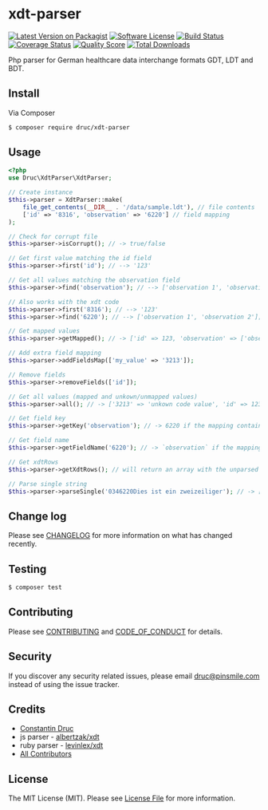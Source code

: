 # xdt-parser

[![Latest Version on Packagist][ico-version]][link-packagist]
[![Software License][ico-license]](LICENSE.md)
[![Build Status][ico-travis]][link-travis]
[![Coverage Status][ico-scrutinizer]][link-scrutinizer]
[![Quality Score][ico-code-quality]][link-code-quality]
[![Total Downloads][ico-downloads]][link-downloads]

Php parser for German healthcare data interchange formats GDT, LDT and BDT.

## Install

Via Composer

``` bash
$ composer require druc/xdt-parser
```

## Usage


```php
<?php
use Druc\XdtParser\XdtParser;

// Create instance
$this->parser = XdtParser::make(
    file_get_contents(__DIR__ . '/data/sample.ldt'), // file contents 
    ['id' => '8316', 'observation' => '6220'] // field mapping
);

// Check for corrupt file
$this->parser->isCorrupt(); // -> true/false

// Get first value matching the id field
$this->parser->first('id'); // --> '123'

// Get all values matching the observation field
$this->parser->find('observation'); // --> ['observation 1', 'observation 2'];

// Also works with the xdt code
$this->parser->first('8316'); // --> '123'
$this->parser->find('6220'); // --> ['observation 1', 'observation 2'];

// Get mapped values
$this->parser->getMapped(); // -> ['id' => 123, 'observation' => ['observation 1', 'observation 2']];

// Add extra field mapping
$this->parser->addFieldsMap(['my_value' => '3213']);

// Remove fields
$this->parser->removeFields(['id']);

// Get all values (mapped and unkown/unmapped values)
$this->parser->all(); // -> ['3213' => 'unkown code value', 'id' => 123, 'observation' => ['observation 1', 'observation 2']];

// Get field key
$this->parser->getKey('observation'); // -> 6220 if the mapping contains 'observation' => '6220'

// Get field name
$this->parser->getFieldName('6220'); // -> `observation` if the mapping contains 'observation' => '6220'

// Get xdtRows
$this->parser->getXdtRows(); // will return an array with the unparsed rows of your content: ['0346220Dies ist ein zweizeiliger', '0143102Frank']

// Parse single string
$this->parser->parseSingle('0346220Dies ist ein zweizeiliger'); // -> ['length' => 32, field = '6220', 'value' => 'Dies ist ein zweizeiliger'];
```

## Change log

Please see [CHANGELOG](CHANGELOG.md) for more information on what has changed recently.

## Testing

``` bash
$ composer test
```

## Contributing

Please see [CONTRIBUTING](CONTRIBUTING.md) and [CODE_OF_CONDUCT](CODE_OF_CONDUCT.md) for details.

## Security

If you discover any security related issues, please email druc@pinsmile.com instead of using the issue tracker.

## Credits

- [Constantin Druc][link-author]
- js parser - [albertzak/xdt](https://github.com/albertzak/xdt)  
- ruby parser - [levinlex/xdt](https://github.com/levinalex/xdt)
- [All Contributors][link-contributors]

## License

The MIT License (MIT). Please see [License File](LICENSE.md) for more information.

[ico-version]: https://img.shields.io/packagist/v/druc/xdt-parser.svg?style=flat-square
[ico-license]: https://img.shields.io/badge/license-MIT-brightgreen.svg?style=flat-square
[ico-travis]: https://img.shields.io/travis/druc/xdt-parser/master.svg?style=flat-square
[ico-scrutinizer]: https://img.shields.io/scrutinizer/coverage/g/druc/xdt-parser.svg?style=flat-square
[ico-code-quality]: https://img.shields.io/scrutinizer/g/druc/xdt-parser.svg?style=flat-square
[ico-downloads]: https://img.shields.io/packagist/dt/druc/xdt-parser.svg?style=flat-square

[link-packagist]: https://packagist.org/packages/druc/xdt-parser
[link-travis]: https://travis-ci.org/druc/xdt-parser
[link-scrutinizer]: https://scrutinizer-ci.com/g/druc/xdt-parser/code-structure
[link-code-quality]: https://scrutinizer-ci.com/g/druc/xdt-parser
[link-downloads]: https://packagist.org/packages/druc/xdt-parser
[link-author]: https://github.com/druc
[link-contributors]: ../../contributors

